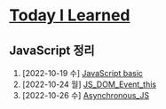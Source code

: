 # [Today I Learned](/../..)

## JavaScript 정리

1. [2022-10-19 수] [JavaScript basic](./1019_JavaScript_basic.md)
2. [2022-10-24 월] [JS_DOM_Event_this](./1024_JS_DOM_Event_this.md)
3. [2022-10-26 수] [Asynchronous_JS](./1026_Asynchronous_JS.md)
